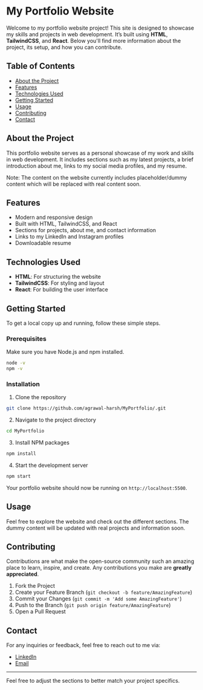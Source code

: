 # My Portfolio Website

Welcome to my portfolio website project! This site is designed to showcase my skills and projects in web development. It’s built using **HTML**, **TailwindCSS**, and **React**. Below you'll find more information about the project, its setup, and how you can contribute.

## Table of Contents

- [About the Project](#about-the-project)
- [Features](#features)
- [Technologies Used](#technologies-used)
- [Getting Started](#getting-started)
- [Usage](#usage)
- [Contributing](#contributing)
- [Contact](#contact)

## About the Project

This portfolio website serves as a personal showcase of my work and skills in web development. It includes sections such as my latest projects, a brief introduction about me, links to my social media profiles, and my resume. 

Note: The content on the website currently includes placeholder/dummy content which will be replaced with real content soon.

## Features

- Modern and responsive design
- Built with HTML, TailwindCSS, and React
- Sections for projects, about me, and contact information
- Links to my LinkedIn and Instagram profiles
- Downloadable resume

## Technologies Used

- **HTML**: For structuring the website
- **TailwindCSS**: For styling and layout
- **React**: For building the user interface

## Getting Started

To get a local copy up and running, follow these simple steps.

### Prerequisites

Make sure you have Node.js and npm installed.

```sh
node -v
npm -v
```

### Installation

1. Clone the repository

```sh
git clone https://github.com/agrawal-harsh/MyPortfolio/.git
```

2. Navigate to the project directory

```sh
cd MyPortfolio
```

3. Install NPM packages

```sh
npm install
```

4. Start the development server

```sh
npm start
```

Your portfolio website should now be running on `http://localhost:5500`.

## Usage

Feel free to explore the website and check out the different sections. The dummy content will be updated with real projects and information soon. 

## Contributing

Contributions are what make the open-source community such an amazing place to learn, inspire, and create. Any contributions you make are **greatly appreciated**.

1. Fork the Project
2. Create your Feature Branch (`git checkout -b feature/AmazingFeature`)
3. Commit your Changes (`git commit -m 'Add some AmazingFeature'`)
4. Push to the Branch (`git push origin feature/AmazingFeature`)
5. Open a Pull Request

## Contact

For any inquiries or feedback, feel free to reach out to me via:

- [LinkedIn](https://www.linkedin.com/in/swe-harshagrawal)
- [Email](mailto:letmecod@gmail.com)

---

Feel free to adjust the sections to better match your project specifics.

